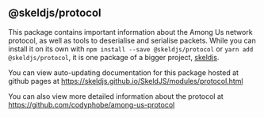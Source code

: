 ## @skeldjs/protocol

This package contains important information about the Among Us network protocol, as well as tools to deserialise and serialise packets. While you can install it on its own with `npm install --save @skeldjs/protocol` or `yarn add @skeldjs/protocol`, it is one package of a bigger project, [skeldjs](https://github.com/skeldjs/SkeldJS).

You can view auto-updating documentation for this package hosted at github pages at https://skeldjs.github.io/SkeldJS/modules/protocol.html

You can also view more detailed information about the protocol at https://github.com/codyphobe/among-us-protocol

